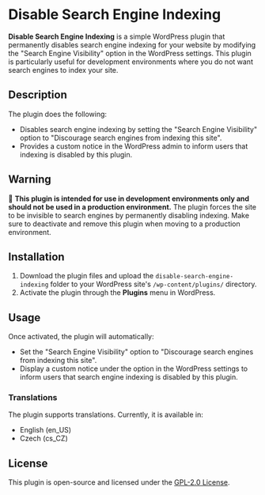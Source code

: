 # Disable Search Engine Indexing

**Disable Search Engine Indexing** is a simple WordPress plugin that permanently disables search engine indexing for your website by modifying the "Search Engine Visibility" option in the WordPress settings. This plugin is particularly useful for development environments where you do not want search engines to index your site.

## Description

The plugin does the following:
- Disables search engine indexing by setting the "Search Engine Visibility" option to "Discourage search engines from indexing this site".
- Provides a custom notice in the WordPress admin to inform users that indexing is disabled by this plugin.

## Warning

🚨 **This plugin is intended for use in development environments only and should not be used in a production environment.** The plugin forces the site to be invisible to search engines by permanently disabling indexing. Make sure to deactivate and remove this plugin when moving to a production environment.

## Installation

1. Download the plugin files and upload the `disable-search-engine-indexing` folder to your WordPress site's `/wp-content/plugins/` directory.
2. Activate the plugin through the **Plugins** menu in WordPress.

## Usage

Once activated, the plugin will automatically:
- Set the "Search Engine Visibility" option to "Discourage search engines from indexing this site".
- Display a custom notice under the option in the WordPress settings to inform users that search engine indexing is disabled by this plugin.

### Translations

The plugin supports translations. Currently, it is available in:
- English (en_US)
- Czech (cs_CZ)

## License

This plugin is open-source and licensed under the [GPL-2.0 License](https://www.gnu.org/licenses/gpl-2.0.html).
